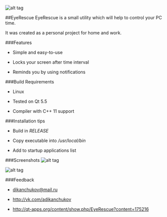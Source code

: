 ![alt tag](http://i.imgur.com/OhWH2K2.png?1)


##EyeRescue
EyeRescue is a small utility which will help to control your PC time.

It was created as a personal project for home and work.


###Features
* Simple and easy-to-use

* Locks your screen after time interval

* Reminds you by using notifications


###Build Requirements
* Linux

* Tested on Qt 5.5

* Compiler with C++ 11 support


###Installation tips
* Build in *RELEASE*

* Copy executable into */usr/local/bin*

* Add to startup applications list


###Screenshots
![alt tag](http://i.imgur.com/6AT684q.png?1)

![alt tag](http://i.imgur.com/96YC1VG.png?1)


###Feedback
* dikanchukov@mail.ru 

* http://vk.com/adikanchukov

* http://qt-apps.org/content/show.php/EyeRescue?content=175216
